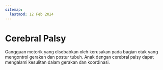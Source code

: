```yaml
---
sitemap:
  lastmod: 12 Feb 2024
---
```


# Cerebral Palsy

Gangguan motorik yang disebabkan oleh kerusakan pada bagian otak yang mengontrol gerakan dan postur tubuh. Anak dengan cerebral palsy dapat mengalami kesulitan dalam gerakan dan koordinasi.
